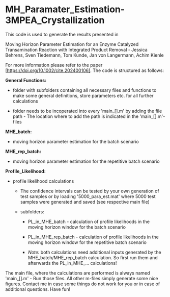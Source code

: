 # MH_Paramater_Estimation-3MPEA_Crystallization

This code is used to generate the results presented in 

Moving Horizon Parameter Estimation for an Enzyme Catalyzed Transamination Reaction with Integrated Product Removal - 
Jessica Behrens, Sven Tiedemann, Tom Kunde, Jan von Langermann, Achim Kienle

For more information please refer to the paper [https://doi.org/10.1002/cite.202400106].
The code is structured as follows: 

**General Functions:**
- folder with subfolders containing all necessary files and functions to make some general definitions, store parameters etc. for all further calculations
* folder needs to be incoperated into every 'main_[].m' by adding the file path - The location where to add the path is indicated in the 'main_[].m'-files

**MHE_batch:** 
- moving horizon parameter estimation for the batch scenario

**MHE_rep_batch:** 
- moving horizon parameter estimation for the repetitive batch scenario 

**Profile_Likelihood:** 
- profile likelihood calculations
  - The confidence intervals can be tested by your own generation of test samples or by loading '5000_para_est.mat'
    where 5000 test samples were generated and saved (see respective main file)

  - subfolders:
    - PL_in_MHE_batch - calculation of profile likelihoods in the moving horizon window for the batch scenario
    - PL_in_MHE_rep_batch - calculation of profile likelihoods in the moving horizon window for the repetitive batch scenario
     
    - _Note:_ both calculations need additional inputs generated by the MHE_batch/MHE_rep_batch calculation. So first run them and afterwards the 
	      PL_in_MHE_... calculations!

The main file, where the calculations are performed is always named 'main_[].m' - Run those files. All other m-files simply generate some nice figures. Contact me in case some things do not work for you or in case of additional questions. Have fun!
